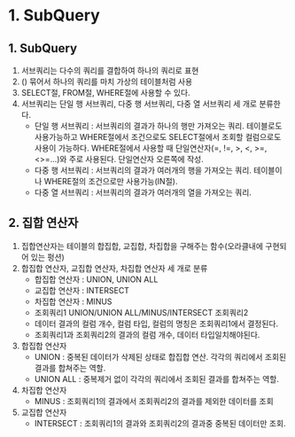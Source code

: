 # 1. SubQuery
## 1. SubQuery
1. 서브쿼리는 다수의 쿼리를 결합하여 하나의 쿼리로 표현
2. () 묶어서 하나의 쿼리를 마치 가상의 테이블처럼 사용
3. SELECT절, FROM절, WHERE절에 사용할 수 있다.
4. 서브쿼리는 단일 행 서브쿼리, 다중 행 서브쿼리, 다중 열 서브쿼리 세 개로 분류한다.
    - 단일 행 서브쿼리 : 서브쿼리의 결과가 하나의 행만 가져오는 쿼리. 테이블로도 사용가능하고 WHERE절에서 조건으로도 SELECT절에서 조회할 컬럼으로도 사용이 가능하다. WHERE절에서 사용할 때 단일연산자(=, !=, >, <, >=, <>=...)와 주로 사용된다. 단일연산자 오른쪽에 작성.
    - 다중 행 서브쿼리 : 서브쿼리의 결과가 여러개의 행을 가져오는 쿼리. 테이블이나 WHERE절의 조건으로만 사용가능(IN절).
    - 다중 열 서브쿼리 : 서브쿼리의 결과가 여러개의 열을 가져오는 쿼리.

## 2. 집합 연산자
1. 집합연산자는 테이블의 합집합, 교집합, 차집합을 구해주는 함수(오라클내에 구현되어 있는 펑션)
2. 합집합 연산자, 교집합 연산자, 차집합 연산자 세 개로 분류
    - 합집합 연산자 : UNION, UNION ALL
    - 교집합 연산자 : INTERSECT
    - 차집합 연산자 : MINUS
     - 조회쿼리1
      UNION/UNION ALL/MINUS/INTERSECT
      조회쿼리2
    - 데이터 결과의 컬럼 개수, 컬럼 타입, 컬럼의 명칭은 조회쿼리1에서 결정된다.
    - 조회쿼리1과 조회쿼리2의 결과의 컬럼 개수, 데이터 타입일치해야된다.
3. 합집합 연산자
    - UNION : 중복된 데이터가 삭제된 상태로 합집합 연산. 각각의 쿼리에서 조회된 결과를 합쳐주는 역할.
    - UNION ALL : 중복제거 없이 각각의 쿼리에서 조회된 결과를 합쳐주는 역할.
4. 차집합 연산자
    - MINUS : 조회쿼리1의 결과에서 조회쿼리2의 결과를 제외한 데이터를 조회
5. 교집합 연산자
    - INTERSECT : 조회쿼리1의 결과와 조회쿼리2의 결과중 중복된 데이터만 조회.